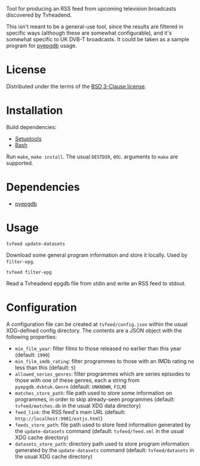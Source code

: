 Tool for producing an RSS feed from upcoming television broadcasts discovered by
Tvheadend.

This isn't meant to be a general-use tool, since the results are filtered in
specific ways (although these are somewhat configurable), and it's somewhat
specific to UK DVB-T broadcasts.  It could be taken as a sample program for
[pyepgdb](http://ikn.org.uk/pyepgdb) usage.

# License

Distributed under the terms of the
[BSD 3-Clause license](https://opensource.org/licenses/BSD-3-Clause).

# Installation

Build dependencies:
- [Setuptools](https://setuptools.readthedocs.io/en/latest/)
- [Bash](https://www.gnu.org/software/bash/)

Run `make`, `make install`.  The usual `DESTDIR`, etc. arguments to `make` are
supported.

# Dependencies

- [pyepgdb](http://ikn.org.uk/pyepgdb)

# Usage

`tvfeed update-datasets`

Download some general program information and store it locally.  Used by
`filter-epg`.

`tvfeed filter-epg`

Read a Tvheadend epgdb file from stdin and write an RSS feed to stdout.

# Configuration

A configuration file can be created at `tvfeed/config.json` within the usual
XDG-defined config directory.  The contents are a JSON object with the following
properties:

- `min_film_year`: filter films to those released no earlier than this year
  (default: `1990`)
- `min_film_imdb_rating`: filter programmes to those with an IMDb rating no less
  than this (default: `5`)
- `allowed_series_genres`: filter programmes which are series episodes to those
  with one of these genres, each a string from `pyepgdb.dvbtuk.Genre` (default:
  `UNKNOWN`, `FILM`)
- `matches_store_path`: file path used to store some information on programmes,
  in order to skip already-seen programmes (default: `tvfeed/matches.db` in the
  usual XDG data directory)
- `feed_link`: the RSS feed's main URL (default:
  `http://localhost:9981/extjs.html`)
- `feeds_store_path`: file path used to store feed information generated by the
  `update-datasets` command (default: `tvfeed/feed.xml` in the usual XDG cache
   directory)
- `datasets_store_path`: directory path used to store program information
  generated by the `update-datasets` command (default: `tvfeed/datasets` in the
  usual XDG cache directory)
